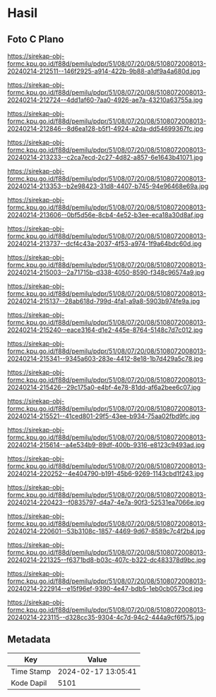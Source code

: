 # Hasil

## Foto C Plano

https://sirekap-obj-formc.kpu.go.id/f88d/pemilu/pdpr/51/08/07/20/08/5108072008013-20240214-212511--146f2925-a914-422b-9b88-a1df9a4a680d.jpg

https://sirekap-obj-formc.kpu.go.id/f88d/pemilu/pdpr/51/08/07/20/08/5108072008013-20240214-212724--4dd1af60-7aa0-4926-ae7a-43210a63755a.jpg

https://sirekap-obj-formc.kpu.go.id/f88d/pemilu/pdpr/51/08/07/20/08/5108072008013-20240214-212846--8d6ea128-b5f1-4924-a2da-dd54699367fc.jpg

https://sirekap-obj-formc.kpu.go.id/f88d/pemilu/pdpr/51/08/07/20/08/5108072008013-20240214-213233--c2ca7ecd-2c27-4d82-a857-6e1643b41071.jpg

https://sirekap-obj-formc.kpu.go.id/f88d/pemilu/pdpr/51/08/07/20/08/5108072008013-20240214-213353--b2e98423-31d8-4407-b745-94e96468e69a.jpg

https://sirekap-obj-formc.kpu.go.id/f88d/pemilu/pdpr/51/08/07/20/08/5108072008013-20240214-213606--0bf5d56e-8cb4-4e52-b3ee-eca18a30d8af.jpg

https://sirekap-obj-formc.kpu.go.id/f88d/pemilu/pdpr/51/08/07/20/08/5108072008013-20240214-213737--dcf4c43a-2037-4f53-a974-1f9a64bdc60d.jpg

https://sirekap-obj-formc.kpu.go.id/f88d/pemilu/pdpr/51/08/07/20/08/5108072008013-20240214-215003--2a71715b-d338-4050-8590-f348c96574a9.jpg

https://sirekap-obj-formc.kpu.go.id/f88d/pemilu/pdpr/51/08/07/20/08/5108072008013-20240214-215137--28ab618d-799d-4fa1-a9a8-5903b974fe9a.jpg

https://sirekap-obj-formc.kpu.go.id/f88d/pemilu/pdpr/51/08/07/20/08/5108072008013-20240214-215240--eace3164-d1e2-445e-8764-5148c7d7c012.jpg

https://sirekap-obj-formc.kpu.go.id/f88d/pemilu/pdpr/51/08/07/20/08/5108072008013-20240214-215341--9345a603-283e-4412-8e18-1b7d429a5c78.jpg

https://sirekap-obj-formc.kpu.go.id/f88d/pemilu/pdpr/51/08/07/20/08/5108072008013-20240214-215426--29c175a0-e4bf-4e78-81dd-af6a2bee6c07.jpg

https://sirekap-obj-formc.kpu.go.id/f88d/pemilu/pdpr/51/08/07/20/08/5108072008013-20240214-215521--41ced801-29f5-43ee-b934-75aa02fbd9fc.jpg

https://sirekap-obj-formc.kpu.go.id/f88d/pemilu/pdpr/51/08/07/20/08/5108072008013-20240214-215614--a4e534b9-89df-400b-9316-e8123c9493ad.jpg

https://sirekap-obj-formc.kpu.go.id/f88d/pemilu/pdpr/51/08/07/20/08/5108072008013-20240214-220252--4e404790-b191-45b6-9269-1143cbd1f243.jpg

https://sirekap-obj-formc.kpu.go.id/f88d/pemilu/pdpr/51/08/07/20/08/5108072008013-20240214-220423--f0835797-d4a7-4e7a-90f3-52531ea7066e.jpg

https://sirekap-obj-formc.kpu.go.id/f88d/pemilu/pdpr/51/08/07/20/08/5108072008013-20240214-220601--53b3108c-1857-4469-9d67-8589c7c4f2b4.jpg

https://sirekap-obj-formc.kpu.go.id/f88d/pemilu/pdpr/51/08/07/20/08/5108072008013-20240214-221325--f6371bd8-b03c-407c-b322-dc483378d9bc.jpg

https://sirekap-obj-formc.kpu.go.id/f88d/pemilu/pdpr/51/08/07/20/08/5108072008013-20240214-222914--e15f96ef-9390-4e47-bdb5-1eb0cb0573cd.jpg

https://sirekap-obj-formc.kpu.go.id/f88d/pemilu/pdpr/51/08/07/20/08/5108072008013-20240214-223115--d328cc35-9304-4c7d-94c2-444a9cf6f575.jpg


## Metadata

| Key        | Value               |
| ---------- | ------------------- |
| Time Stamp | 2024-02-17 13:05:41 |
| Kode Dapil | 5101                |



